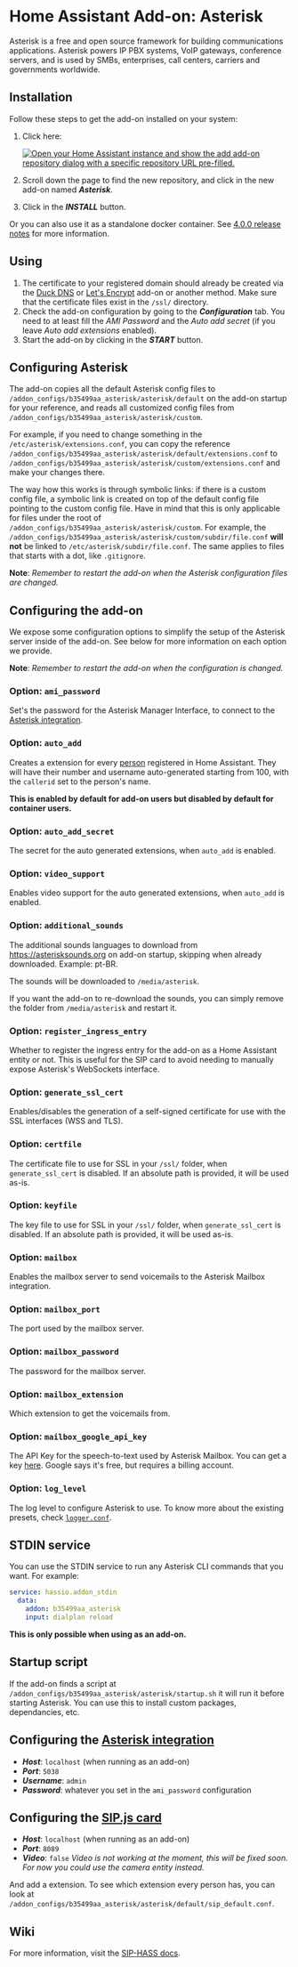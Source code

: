 # Home Assistant Add-on: Asterisk

Asterisk is a free and open source framework for building communications applications.
Asterisk powers IP PBX systems, VoIP gateways, conference servers, and is used by SMBs, enterprises, call centers, carriers and governments worldwide.

## Installation

Follow these steps to get the add-on installed on your system:

1. Click here:

   [![Open your Home Assistant instance and show the add add-on repository dialog with a specific repository URL pre-filled.](https://my.home-assistant.io/badges/supervisor_add_addon_repository.svg)](https://my.home-assistant.io/redirect/supervisor_add_addon_repository/?repository_url=https%3A%2F%2Fgithub.com%2FTECH7Fox%2Fasterisk-hass-addons)

1. Scroll down the page to find the new repository, and click in the new add-on named **_Asterisk_**.
1. Click in the **_INSTALL_** button.

Or you can also use it as a standalone docker container. See [4.0.0 release notes](./CHANGELOG.md#400) for more information.

## Using

1. The certificate to your registered domain should already be created via the [Duck DNS](https://github.com/home-assistant/hassio-addons/tree/master/duckdns) or [Let's Encrypt](https://github.com/home-assistant/hassio-addons/tree/master/letsencrypt) add-on or another method. Make sure that the certificate files exist in the `/ssl/` directory.
2. Check the add-on configuration by going to the **_Configuration_** tab. You need to at least fill the _AMI Password_ and the _Auto add secret_ (if you leave _Auto add extensions_ enabled).
3. Start the add-on by clicking in the **_START_** button.

## Configuring Asterisk

The add-on copies all the default Asterisk config files to `/addon_configs/b35499aa_asterisk/asterisk/default` on the add-on startup for your reference, and reads all customized config files from `/addon_configs/b35499aa_asterisk/asterisk/custom`.

For example, if you need to change something in the `/etc/asterisk/extensions.conf`, you can copy the reference `/addon_configs/b35499aa_asterisk/asterisk/default/extensions.conf` to `/addon_configs/b35499aa_asterisk/asterisk/custom/extensions.conf` and make your changes there.

The way how this works is through symbolic links: if there is a custom config file, a symbolic link is created on top of the default config file pointing to the custom config file. Have in mind that this is only applicable for files under the root of `/addon_configs/b35499aa_asterisk/asterisk/custom`. For example, the `/addon_configs/b35499aa_asterisk/asterisk/custom/subdir/file.conf` **will not** be linked to `/etc/asterisk/subdir/file.conf`. The same applies to files that starts with a dot, like `.gitignore`.

**Note**: _Remember to restart the add-on when the Asterisk configuration files are changed._

## Configuring the add-on

We expose some configuration options to simplify the setup of the Asterisk server inside of the add-on. See below for more information on each option we provide.

**Note**: _Remember to restart the add-on when the configuration is changed._

### Option: `ami_password`

Set's the password for the Asterisk Manager Interface, to connect to the [Asterisk integration](https://github.com/TECH7Fox/Asterisk-integration).

### Option: `auto_add`

Creates a extension for every [person](https://www.home-assistant.io/integrations/person/) registered in Home Assistant. They will have their number and username auto-generated starting from 100, with the `callerid` set to the person's name.

**This is enabled by default for add-on users but disabled by default for container users.**

### Option: `auto_add_secret`

The secret for the auto generated extensions, when `auto_add` is enabled.

### Option: `video_support`

Enables video support for the auto generated extensions, when `auto_add` is enabled.

### Option: `additional_sounds`

The additional sounds languages to download from <https://asterisksounds.org> on add-on startup, skipping when already downloaded. Example: pt-BR.

The sounds will be downloaded to `/media/asterisk`.

If you want the add-on to re-download the sounds, you can simply remove the folder from `/media/asterisk` and restart it.

### Option: `register_ingress_entry`

Whether to register the ingress entry for the add-on as a Home Assistant entity or not. This is useful for the SIP card to avoid needing to manually expose Asterisk's WebSockets interface.

### Option: `generate_ssl_cert`

Enables/disables the generation of a self-signed certificate for use with the SSL interfaces (WSS and TLS).

### Option: `certfile`

The certificate file to use for SSL in your `/ssl/` folder, when `generate_ssl_cert` is disabled. If an absolute path is provided, it will be used as-is.

### Option: `keyfile`

The key file to use for SSL in your `/ssl/` folder, when `generate_ssl_cert` is disabled. If an absolute path is provided, it will be used as-is.

### Option: `mailbox`

Enables the mailbox server to send voicemails to the Asterisk Mailbox integration.

### Option: `mailbox_port`

The port used by the mailbox server.

### Option: `mailbox_password`

The password for the mailbox server.

### Option: `mailbox_extension`

Which extension to get the voicemails from.

### Option: `mailbox_google_api_key`

The API Key for the speech-to-text used by Asterisk Mailbox.
You can get a key [here](https://cloud.google.com/speech-to-text). Google says it's free, but requires a billing account.

### Option: `log_level`

The log level to configure Asterisk to use. To know more about the existing presets, check [`logger.conf`](./rootfs/usr/share/tempio/logger.conf.gtpl).

## STDIN service

You can use the STDIN service to run any Asterisk CLI commands that you want. For example:

```yaml
service: hassio.addon_stdin
  data:
    addon: b35499aa_asterisk
    input: dialplan reload
```

**This is only possible when using as an add-on.**

## Startup script

If the add-on finds a script at `/addon_configs/b35499aa_asterisk/asterisk/startup.sh` it will run it before starting Asterisk. You can use this to install custom packages, dependancies, etc.

## Configuring the [Asterisk integration](https://github.com/TECH7Fox/Asterisk-integration)

- **_Host_**: `localhost` (when running as an add-on)
- **_Port_**: `5038`
- **_Username_**: `admin`
- **_Password_**: whatever you set in the `ami_password` configuration

## Configuring the [SIP.js card](https://github.com/TECH7Fox/HA-SIP)

- **_Host_**: `localhost` (when running as an add-on)
- **_Port_**: `8089`
- **_Video_**: `false` _Video is not working at the moment, this will be fixed soon. For now you could use the camera entity instead._

And add a extension. To see which extension every person has, you can look at `/addon_configs/b35499aa_asterisk/asterisk/default/sip_default.conf`.

## Wiki

For more information, visit the [SIP-HASS docs](https://tech7fox.github.io/sip-hass-docs/).
